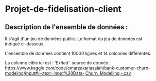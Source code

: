 # Projet-de-fidelisation-client
## Description de l'ensemble de données :
Il s'agit d'un jeu de données public. Le format du jeu de données est indiqué ci-dessous.

L'ensemble de données contient 10000 lignes et 14 colonnes différentes.

La colonne cible ici est : *'Exited'*.
source de donnée : https://www.kaggle.com/code/omarzakariasalah/bank-customer-churn-modeling/input#:~:text=Input%20Data-,Churn_Modelling,-.csv

